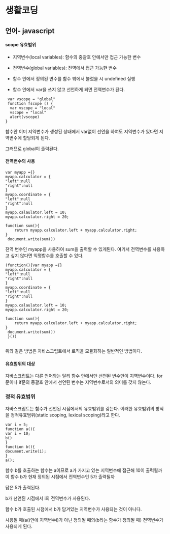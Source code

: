 # 생활코딩 
## 언어- javascript 

#### scope 유효범위

+ 지역변수(local variables): 함수의 중괄호 안에서만 접근 가능한 변수 

+ 전역변수(global variables): 전역에서 접근 가능한 변수 

+ 함수 안에서 정의된 변수를 함수 밖에서 불렀을 시 undefined 실행

+ 함수 안에서 var을 쓰지 않고 선언하게 되면 전역변수가 된다.

```
 var vscope = "global"
 function fscope () {
  var vscope = "local"
  vscope = "local"
  alert(vscope)
}
```
함수안 이미 지역변수가 생성된 상태에서 var없이 선언을 하여도 지역변수가 있다면 지역변수에 할당되게 된다.

그러므로 global이 출력된다. 

#### 전역변수의 사용 

```
var myapp ={}
myapp.calculator = {
"left":null
"right":null 
}
myapp.coordinate = {
"left":null
"right":null 
}
myapp.calaulator.left = 10;
myapp.calculator.right = 20;

function sum(){
	return myapp.calculator.left + myapp.calculator,right;
}
 document.write(sum())
 ```

젼역 변수인 myapp을 사용하여 sum을 출력할 수 있게된다.
여기서 전역변수를 사용하고 싶지 않다면 익명함수를 호출할 수 있다.  

```
(function(){var myapp ={}
myapp.calculator = {
"left":null
"right":null 
}
myapp.coordinate = {
"left":null
"right":null 
}
myapp.calaulator.left = 10;
myapp.calculator.right = 20;

function sum(){
	return myapp.calculator.left + myapp.calculator,right;
}
 document.write(sum())
 }())
 
 ```

위와 같은 방법은  자바스크립트에서 로직을 모듈화하는 일반적인 방법이다.

#### 유효범위의 대상 

자바스크립트는 다른 언어와는 달리 함수 안에서만 선언된 변수만이 지역변수이다. 
for문이나 if문의 중괄호 안에서 선언된 변수는 지역변수로서의 의미를 갖지 않는다. 

### 정적 유효범위

자바스크립트는 함수가 선언된 시점에서의 유효범위를 갖는다. 
이러한 유효범위의 방식을 정적유효범위(static scoping, lexical scoping)라고 한다. 

```
var i = 5;
function a(){
var i = 10;
b()
}
function b(){
document.write(i);
}
a();

```
함수 b를 호출하는 함수는 a이므로 a가 가지고 있는 지역변수에 접근해 10이 출력될까
이 함수 b가 현재 정의된 시점에서 전역변수인 5가 출력될까 

답은 5가 출력된다.

b가 선언된 시점에서 i의 전역변수가 사용된다.

함수 b가 호출된 시점에서 b가 담겨있는 지역변수가 사용되는 것이 아니다.

사용될 때(a()안에 지역변수i)가 아닌 정의될 때의(b라는 함수가 정의될 때) 전역변수가 사용되게 된다. 